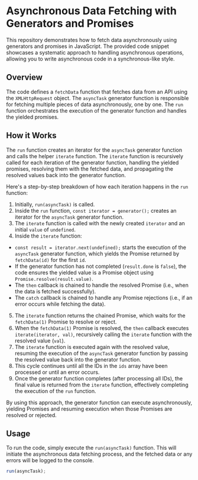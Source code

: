 # Asynchronous Data Fetching with Generators and Promises

This repository demonstrates how to fetch data asynchronously using generators and promises in JavaScript. The provided code snippet showcases a systematic approach to handling asynchronous operations, allowing you to write asynchronous code in a synchronous-like style.

## Overview

The code defines a `fetchData` function that fetches data from an API using the `XMLHttpRequest` object. The `asyncTask` generator function is responsible for fetching multiple pieces of data asynchronously, one by one. The `run` function orchestrates the execution of the generator function and handles the yielded promises.

## How it Works

The `run` function creates an iterator for the `asyncTask` generator function and calls the helper `iterate` function. The `iterate` function is recursively called for each iteration of the generator function, handling the yielded promises, resolving them with the fetched data, and propagating the resolved values back into the generator function.

Here's a step-by-step breakdown of how each iteration happens in the `run` function:

1. Initially, `run(asyncTask)` is called.
2. Inside the `run` function, `const iterator = generator();` creates an iterator for the `asyncTask` generator function.
3. The `iterate` function is called with the newly created `iterator` and an initial `value` of `undefined`.
4. Inside the `iterate` function:
  - `const result = iterator.next(undefined);` starts the execution of the `asyncTask` generator function, which yields the Promise returned by `fetchData(id)` for the first `id`.
  - If the generator function has not completed (`result.done` is `false`), the code ensures the yielded value is a Promise object using `Promise.resolve(result.value)`.
  - The `then` callback is chained to handle the resolved Promise (i.e., when the data is fetched successfully).
  - The `catch` callback is chained to handle any Promise rejections (i.e., if an error occurs while fetching the data).
5. The `iterate` function returns the chained Promise, which waits for the `fetchData(1)` Promise to resolve or reject.
6. When the `fetchData(1)` Promise is resolved, the `then` callback executes `iterate(iterator, val)`, recursively calling the `iterate` function with the resolved value (`val`).
7. The `iterate` function is executed again with the resolved value, resuming the execution of the `asyncTask` generator function by passing the resolved value back into the generator function.
8. This cycle continues until all the IDs in the `ids` array have been processed or until an error occurs.
9. Once the generator function completes (after processing all IDs), the final value is returned from the `iterate` function, effectively completing the execution of the `run` function.

By using this approach, the generator function can execute asynchronously, yielding Promises and resuming execution when those Promises are resolved or rejected.

## Usage

To run the code, simply execute the `run(asyncTask)` function. This will initiate the asynchronous data fetching process, and the fetched data or any errors will be logged to the console.

```javascript
run(asyncTask);

